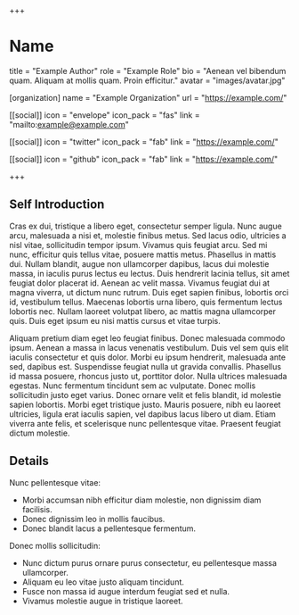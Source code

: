 +++
# Name
title = "Example Author"
role = "Example Role"
bio = "Aenean vel bibendum quam. Aliquam at mollis quam. Proin efficitur."
avatar = "images/avatar.jpg"

[organization]
    name = "Example Organization"
    url = "https://example.com/"

[[social]]
    icon = "envelope"
    icon_pack = "fas"
    link = "mailto:example@example.com"

[[social]]
    icon = "twitter"
    icon_pack = "fab"
    link = "https://example.com/"

[[social]]
    icon = "github"
    icon_pack = "fab"
    link = "https://example.com/"

+++

## Self Introduction

Cras ex dui, tristique a libero eget, consectetur semper ligula. Nunc augue arcu, malesuada a nisi et, molestie finibus metus. Sed lacus odio, ultricies a nisl vitae, sollicitudin tempor ipsum. Vivamus quis feugiat arcu. Sed mi nunc, efficitur quis tellus vitae, posuere mattis metus. Phasellus in mattis dui. Nullam blandit, augue non ullamcorper dapibus, lacus dui molestie massa, in iaculis purus lectus eu lectus. Duis hendrerit lacinia tellus, sit amet feugiat dolor placerat id. Aenean ac velit massa. Vivamus feugiat dui at magna viverra, ut dictum nunc rutrum. Duis eget sapien finibus, lobortis orci id, vestibulum tellus. Maecenas lobortis urna libero, quis fermentum lectus lobortis nec. Nullam laoreet volutpat libero, ac mattis magna ullamcorper quis. Duis eget ipsum eu nisi mattis cursus et vitae turpis.

Aliquam pretium diam eget leo feugiat finibus. Donec malesuada commodo ipsum. Aenean a massa in lacus venenatis vestibulum. Duis vel sem quis elit iaculis consectetur et quis dolor. Morbi eu ipsum hendrerit, malesuada ante sed, dapibus est. Suspendisse feugiat nulla ut gravida convallis. Phasellus id massa posuere, rhoncus justo ut, porttitor dolor. Nulla ultrices malesuada egestas. Nunc fermentum tincidunt sem ac vulputate. Donec mollis sollicitudin justo eget varius. Donec ornare velit et felis blandit, id molestie sapien lobortis. Morbi eget tristique justo. Mauris posuere, nibh eu laoreet ultricies, ligula erat iaculis sapien, vel dapibus lacus libero ut diam. Etiam viverra ante felis, et scelerisque nunc pellentesque vitae. Praesent feugiat dictum molestie.

## Details  

Nunc pellentesque vitae:
-   Morbi accumsan nibh efficitur diam molestie, non dignissim diam facilisis.
-   Donec dignissim leo in mollis faucibus.
-   Donec blandit lacus a pellentesque fermentum.

Donec mollis sollicitudin:
-   Nunc dictum purus ornare purus consectetur, eu pellentesque massa ullamcorper.
-   Aliquam eu leo vitae justo aliquam tincidunt.
-   Fusce non massa id augue interdum feugiat sed et nulla.
-   Vivamus molestie augue in tristique laoreet.
